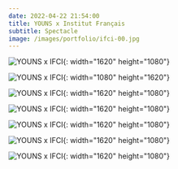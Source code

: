 ```yaml
---
date: 2022-04-22 21:54:00
title: YOUNS x Institut Français
subtitle: Spectacle
image: /images/portfolio/ifci-00.jpg
---
```

![YOUNS x IFCI](/images/portfolio/ifci-02.jpg){: width="1620" height="1080"}

![YOUNS x IFCI](/images/portfolio/ifci-00.jpg){: width="1080" height="1620"}

![YOUNS x IFCI](/images/portfolio/ifci-04.jpg){: width="1620" height="1080"}

![YOUNS x IFCI](/images/portfolio/ifci-03.jpg){: width="1620" height="1080"}

![YOUNS x IFCI](/images/portfolio/ifci-08.jpg){: width="1620" height="1080"}

![YOUNS x IFCI](/images/portfolio/ifci-09.jpg){: width="1620" height="1080"}

![YOUNS x IFCI](/images/portfolio/ifci-06.jpg){: width="1620" height="1080"}
